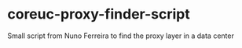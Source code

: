 # coreuc-proxy-finder-script
Small script from Nuno Ferreira to find the proxy layer in a data center
